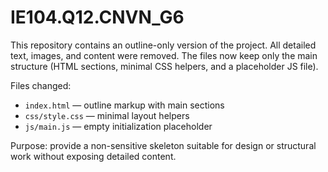 # IE104.Q12.CNVN_G6

This repository contains an outline-only version of the project. All detailed
text, images, and content were removed. The files now keep only the main
structure (HTML sections, minimal CSS helpers, and a placeholder JS file).

Files changed:
- `index.html` — outline markup with main sections
- `css/style.css` — minimal layout helpers
- `js/main.js` — empty initialization placeholder

Purpose: provide a non-sensitive skeleton suitable for design or structural
work without exposing detailed content.
